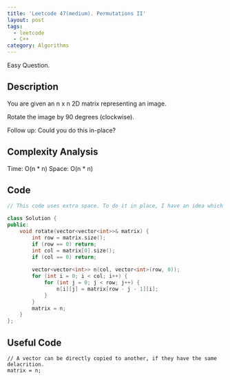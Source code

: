 ```yaml
---
title: 'Leetcode 47(medium). Permutations II'
layout: post
tags:
  - leetcode
  - C++
category: Algorithms 
---
```


Easy Question.

<!--more-->

## Description
You are given an n x n 2D matrix representing an image.

Rotate the image by 90 degrees (clockwise).

Follow up:
Could you do this in-place?

## Complexity Analysis

Time: O(n * n)
Space: O(n * n)

## Code

```cpp
// This code uses extra space. To do it in place, I have an idea which is: swap (i, j) and (j, i). Then swap(i, j) and (row - i - 1, j);

class Solution {
public:
    void rotate(vector<vector<int>>& matrix) {
        int row = matrix.size();
        if (row == 0) return;
        int col = matrix[0].size();
        if (col == 0) return;
        
        vector<vector<int>> n(col, vector<int>(row, 0));
        for (int i = 0; i < col; i++) {
            for (int j = 0; j < row; j++) {
                n[i][j] = matrix[row - j - 1][i];
            }
        }
        matrix = n;
    }
};
```

## Useful Code

```
// A vector can be directly copied to another, if they have the same delacrition.
matrix = n;
```

